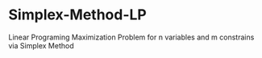 # Simplex-Method-LP
Linear Programing Maximization Problem for n variables and  m constrains via Simplex Method
